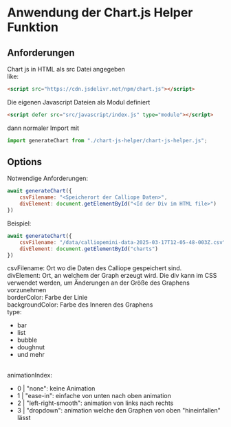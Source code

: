 # Anwendung der Chart.js Helper Funktion


## Anforderungen
Chart js in HTML als src Datei angegeben<br>
like: <br>
```html
<script src="https://cdn.jsdelivr.net/npm/chart.js"></script>
```
Die eigenen Javascript Dateien als Modul definiert <br>
```html
<script defer src="src/javascript/index.js" type="module"></script>
```
dann normaler Import mit
```javascript
import generateChart from "./chart-js-helper/chart-js-helper.js";
```

## Options
Notwendige Anforderungen:
```javascript
await generateChart({
    csvFilename: "<Speicherort der Calliope Daten>",
    divElement: document.getElementById("<Id der Div im HTML file>")
})
```
Beispiel:
```javascript
await generateChart({
    csvFilename: "/data/calliopemini-data-2025-03-17T12-05-48-003Z.csv",
    divElement: document.getElementById("charts")
})
```
csvFilename: Ort wo die Daten des Calliope gespeichert sind. <br>
divElement: Ort, an welchem der Graph erzeugt wird. Die div kann im CSS verwendet werden, um Änderungen an der Größe des Graphens vorzunehmen <br>
borderColor: Farbe der Linie <br>
backgroundColor: Farbe des Inneren des Graphens <br>
type:
<ul>
    <li>bar</li>
    <li>list</li>
    <li>bubble</li>
    <li>doughnut</li>
    <li>und mehr</li>
</ul>
<br>
animationIndex:
<ul>
    <li>0 | "none": keine Animation</li>
    <li>1 | "ease-in": einfache von unten nach oben animation</li>
    <li>2 | "left-right-smooth": animation von links nach rechts</li>
    <li>3 | "dropdown": animation welche den Graphen von oben "hineinfallen" lässt</li>
</ul>
<br>

